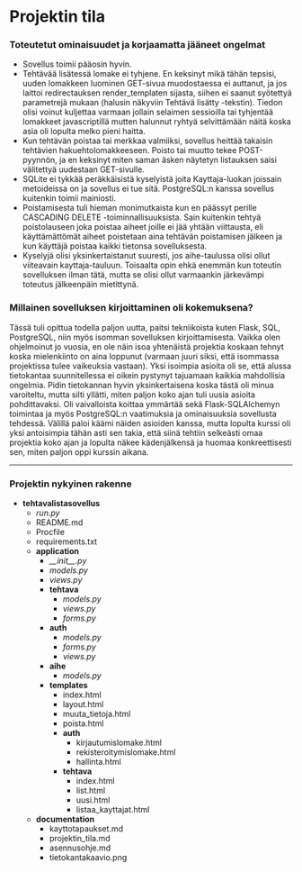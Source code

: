# Projektin tila

### Toteutetut ominaisuudet ja korjaamatta jääneet ongelmat

+ Sovellus toimii pääosin hyvin.
+ Tehtävää lisätessä lomake ei tyhjene. En keksinyt mikä tähän tepsisi, uuden lomakkeen luominen GET-sivua muodostaessa ei auttanut, ja jos laittoi redirectauksen render_templaten sijasta, siihen ei saanut syötettyä parametrejä mukaan (halusin näkyviin Tehtävä lisätty -tekstin). Tiedon olisi voinut kuljettaa varmaan jollain selaimen sessioilla tai tyhjentää lomakkeet javascriptillä mutten halunnut ryhtyä selvittämään näitä koska asia oli lopulta melko pieni haitta.
+ Kun tehtävän poistaa tai merkkaa valmiiksi, sovellus heittää takaisin tehtävien hakuehtolomakkeeseen. Poisto tai muutto tekee POST-pyynnön, ja en keksinyt miten saman äsken näytetyn listauksen saisi välitettyä uudestaan GET-sivulle.
+ SQLite ei tykkää peräkkäisistä kyselyistä joita Kayttaja-luokan joissain metoideissa on ja sovellus ei tue sitä. PostgreSQL:n kanssa sovellus kuitenkin toimii mainiosti.
+ Poistamisesta tuli hieman monimutkaista kun en päässyt perille CASCADING DELETE -toiminnallisuuksista. Sain kuitenkin tehtyä poistolauseen joka poistaa aiheet joille ei jää yhtään viittausta, eli käyttämättömät aiheet poistetaan aina tehtävän poistamisen jälkeen ja kun käyttäjä poistaa kaikki tietonsa sovelluksesta.
+ Kyselyjä olisi yksinkertaistanut suuresti, jos aihe-taulussa olisi ollut viiteavain kayttaja-tauluun. Toisaalta opin ehkä enemmän kun toteutin sovelluksen ilman tätä, mutta se olisi ollut varmaankin järkevämpi toteutus jälkeenpäin mietittynä.


### Millainen sovelluksen kirjoittaminen oli kokemuksena?

Tässä tuli opittua todella paljon uutta, paitsi tekniikoista kuten Flask, SQL, PostgreSQL, niin myös isomman sovelluksen kirjoittamisesta. Vaikka olen ohjelmoinut jo vuosia, en ole näin isoa yhtenäistä projektia koskaan tehnyt koska mielenkiinto on aina loppunut (varmaan juuri siksi, että isommassa projektissa tulee vaikeuksia vastaan). Yksi isoimpia asioita oli se, että alussa tietokantaa suunnitellessa ei oikein pystynyt tajuamaan kaikkia mahdollisia ongelmia. Pidin tietokannan hyvin yksinkertaisena koska tästä oli minua varoiteltu, mutta silti yllätti, miten paljon koko ajan tuli uusia asioita pohdittavaksi. Oli vaivalloista koittaa ymmärtää sekä Flask-SQLAlchemyn toimintaa ja myös PostgreSQL:n vaatimuksia ja ominaisuuksia sovellusta tehdessä. Välillä paloi käämi näiden asioiden kanssa, mutta lopulta kurssi oli yksi antoisimpia tähän asti sen takia, että siinä tehtiin selkeästi omaa projektia koko ajan ja lopulta näkee kädenjälkensä ja huomaa konkreettisesti sen, miten paljon oppi kurssin aikana.

___

### Projektin nykyinen rakenne

+ **tehtavalistasovellus**
  + *run.py*
  + README.md
  + Procfile
  + requirements.txt
  + **application**
    + *\_\_init\_\_.py*
    + *models.py*
    + *views.py*
    + **tehtava**
      + *models.py*
      + *views.py*
      + *forms.py*
    + **auth**
      + *models.py*
      + *forms.py*
      + *views.py*
    + **aihe**
      + *models.py*
    + **templates**
      + index.html
      + layout.html
      + muuta_tietoja.html
      + poista.html
      + **auth**
        + kirjautumislomake.html
        + rekisteroitymislomake.html
        + hallinta.html
      + **tehtava**
        + index.html
        + list.html
        + uusi.html
        + listaa_kayttajat.html
  + **documentation**
    + kayttotapaukset.md
    + projektin_tila.md
    + asennusohje.md
    + tietokantakaavio.png


